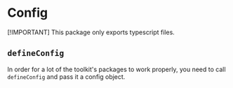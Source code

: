 # Config

[!IMPORTANT] This package only exports typescript files.

## `defineConfig`

In order for a lot of the toolkit's packages to work properly, you need to call `defineConfig` and
pass it a config object.
